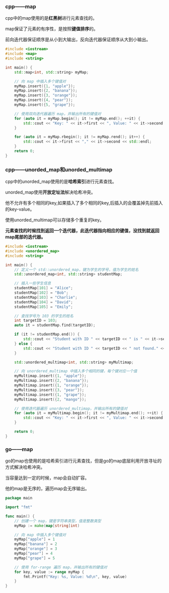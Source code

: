 ### cpp——map

cpp中的map使用的是**红黑树**进行元素查找的。

map保证了元素的有序性，是按照**键值排序**的。

前向迭代器保证顺序是从小到大输出，反向迭代器保证顺序从大到小输出。

```c++
#include <iostream>
#include <map>
#include <string>

int main() {
    std::map<int, std::string> myMap;

    // 向 map 中插入多个键值对
    myMap.insert({1, "apple"});
    myMap.insert({2, "banana"});
    myMap.insert({3, "orange"});
    myMap.insert({4, "pear"});
    myMap.insert({5, "grape"});

    // 使用双向迭代器遍历 map，并输出所有的键值对
    for (auto it = myMap.begin(); it != myMap.end(); ++it) {
        std::cout << "Key: " << it->first << ", Value: " << it->second << std::endl;
    }

    for (auto it = myMap.rbegin(); it != myMap.rend(); it++) {
        std::cout << it->first << "," << it->second << std::endl;
    }
    return 0;
}
```



### cpp——unorded_map和unorded_multimap

cpp中的unorded_map使用的是**哈希索引**进行元素查找。

unorded_map使用**开放定址法**解决哈希冲突。

他不允许有多个相同的key,如果插入了多个相同的key,后插入的会覆盖掉先前插入的key-value。

使用unorded_multimap可以存储多个重复的key。

**元素查找的时候找到返回一个迭代器，此迭代器指向相应的键值，没找到就返回map尾部的迭代器。**

```c++
#include <iostream>
#include <unordered_map>
#include <string>

int main() {
    // 定义一个 std::unordered_map，键为学生的学号，值为学生的姓名
    std::unordered_map<int, std::string> studentMap;

    // 插入一些学生信息
    studentMap[101] = "Alice";
    studentMap[102] = "Bob";
    studentMap[103] = "Charlie";
    studentMap[104] = "David";
    studentMap[105] = "Emily";

    // 查找学号为 103 的学生的姓名
    int targetID = 103;
    auto it = studentMap.find(targetID);

    if (it != studentMap.end()) {
        std::cout << "Student with ID " << targetID << " is " << it->second << std::endl;
    } else {
        std::cout << "Student with ID " << targetID << " not found." << std::endl;
    }

    std::unordered_multimap<int, std::string> myMultimap;

    // 向 unordered_multimap 中插入多个相同的键，每个键对应一个值
    myMultimap.insert({1, "apple"});
    myMultimap.insert({2, "banana"});
    myMultimap.insert({1, "orange"});
    myMultimap.insert({3, "pear"});
    myMultimap.insert({1, "grape"});
    myMultimap.insert({2, "mango"});

    // 使用迭代器遍历 unordered_multimap，并输出所有的键值对
    for (auto it = myMultimap.begin(); it != myMultimap.end(); ++it) {
        std::cout << "Key: " << it->first << ", Value: " << it->second << std::endl;
    }

    return 0;
}
```



### go——map

go的map也使用的是哈希索引进行元素查找，但是go的map底层利用开放寻址的方式解决哈希冲突。

当容量达到一定的时候，map会自动扩容。

他的map是无序的，遍历map会无序输出。

```go
package main

import "fmt"

func main() {
	// 创建一个 map，键是字符串类型，值是整数类型
	myMap := make(map[string]int)

	// 向 map 中插入多个键值对
	myMap["apple"] = 1
	myMap["banana"] = 2
	myMap["orange"] = 3
	myMap["pear"] = 4
	myMap["grape"] = 5

	// 使用 for-range 遍历 map，并输出所有的键值对
	for key, value := range myMap {
		fmt.Printf("Key: %s, Value: %d\n", key, value)
	}
}
```

